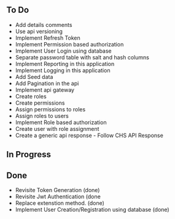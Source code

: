 ## To Do
- Add details comments
- Use api versioning
- Implement Refresh Token
- Implement Permission based authorization
- Implement User Login using database
- Separate password table with salt and hash columns
- Implement Reporting in this application
- Implement Logging in this application
- Add Seed data
- Add Pagination in the api 
- Implement api gateway
- Create roles
- Create permissions
- Assign permissions to roles
- Assign roles to users
- Implement Role based authorization
- Create user with role assignment
- Create a generic api response - Follow CHS API Response

## In Progress
## Done
- Revisite Token Generation (done)
- Revisite Jwt Authentication (done
- Replace extenstion method. (done)
- Implement User Creation/Registration using database (done)